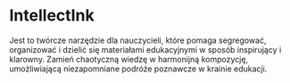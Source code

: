 # IntellectInk

Jest to twórcze narzędzie dla nauczycieli, które pomaga segregować, organizować i dzielić się materiałami edukacyjnymi w sposób inspirujący i klarowny. Zamień chaotyczną wiedzę w harmonijną kompozycję, umożliwiającą niezapomniane podróże poznawcze w krainie edukacji.
